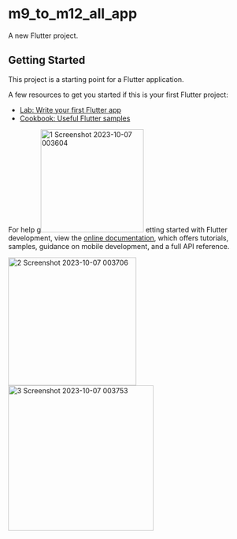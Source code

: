 # m9_to_m12_all_app

A new Flutter project.

## Getting Started

This project is a starting point for a Flutter application.

A few resources to get you started if this is your first Flutter project:

- [Lab: Write your first Flutter app](https://docs.flutter.dev/get-started/codelab)
- [Cookbook: Useful Flutter samples](https://docs.flutter.dev/cookbook)

For help g<img width="209" alt="1 Screenshot 2023-10-07 003604" src="https://github.com/Sazzad-Hossain-Sobuj/Module_9_to_12/assets/93114191/3ae1aade-b444-4b31-85e9-516af44ec511">
etting started with Flutter development, view the
[online documentation](https://docs.flutter.dev/), which offers tutorials,
samples, guidance on mobile development, and a full API reference.

<img width="260" alt="2 Screenshot 2023-10-07 003706" src="https://github.com/Sazzad-Hossain-Sobuj/Module_9_to_12/assets/93114191/22d9d386-314a-4382-b0be-6e61656a18a4">
<img width="295" alt="3 Screenshot 2023-10-07 003753" src="https://github.com/Sazzad-Hossain-Sobuj/Module_9_to_12/assets/93114191/c31916da-62b2-48cd-b70c-3ce7807dd638">
